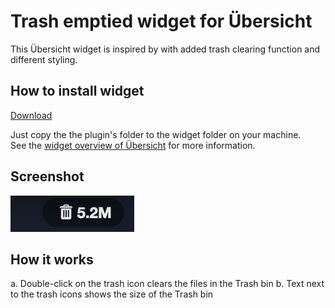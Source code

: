 # Trash emptied widget for Übersicht

This Übersicht widget is inspired by []() with added trash clearing function and different styling.

## How to install widget
[Download]()

Just copy the the plugin's folder to the widget folder on your machine.  
See the [widget overview of Übersicht](http://tracesof.net/uebersicht-widgets/) for more information.

## Screenshot
![Screenshot](/screenshot.png)

## How it works
a. Double-click on the trash icon clears the files in the Trash bin
b. Text next to the trash icons shows the size of the Trash bin
